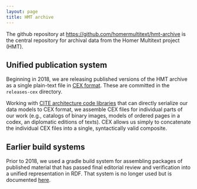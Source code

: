 ```yaml
---
layout: page
title: HMT archive
---
```


The github repository at <https://github.com/homermultitext/hmt-archive> is the central repository for archival data from the Homer Multitext project (HMT).


## Unified publication system

Beginning in 2018, we are releasing published versions of the HMT archive as a single plain-text file in [CEX format](https://cite-architecture.github.io/citedx/CEX-spec-3.0.1/).  These are committed in the `releases-cex` directory.

Working with [CITE architecture code libraries](https://cite-architecture.github.io/) that can directly serialize our data models to CEX format, we assemble CEX files for individual parts of our work (e.g., catalogs of binary images, models of ordered pages in a codex, an diplomatic editions of texts).  CEX allows us simply to concatenate the individual CEX files into a single, syntactically valid composite.


## Earlier build systems

Prior to 2018, we used a gradle build system for assembling packages of published material that has passed final editorial review and verification into a unified representation in RDF.  That system is no longer used but is documented [here](groovy_builder).
